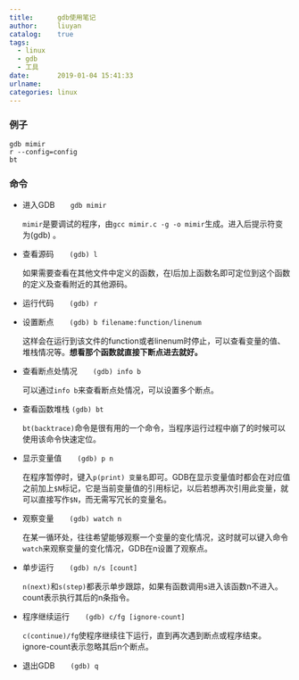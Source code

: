 ```yaml
---
title:      gdb使用笔记
author:     liuyan
catalog:    true
tags:
  - linux
  - gdb
  - 工具
date:       2019-01-04 15:41:33
urlname:
categories: linux
---
```


### 例子

```shell
gdb mimir
r --config=config
bt
```

<!-- more -->

### 命令

- 进入GDB　　`gdb mimir`

  `mimir`是要调试的程序，由`gcc mimir.c -g -o mimir`生成。进入后提示符变为(gdb) 。

- 查看源码　　`(gdb) l`

  如果需要查看在其他文件中定义的函数，在l后加上函数名即可定位到这个函数的定义及查看附近的其他源码。

- 运行代码　　`(gdb) r`

- 设置断点　　`(gdb) b filename:function/linenum`

  这样会在运行到该文件的function或者linenum时停止，可以查看变量的值、堆栈情况等。**想看那个函数就直接下断点进去就好。**

- 查看断点处情况　　`(gdb) info b`

  可以通过`info b`来查看断点处情况，可以设置多个断点。

- 查看函数堆栈     `(gdb) bt`

  `bt(backtrace)`命令是很有用的一个命令，当程序运行过程中崩了的时候可以使用该命令快速定位。

- 显示变量值　　`(gdb) p n`

  在程序暂停时，键入`p(print) 变量名`即可。GDB在显示变量值时都会在对应值之前加上`$N`标记，它是当前变量值的引用标记，以后若想再次引用此变量，就可以直接写作`$N`，而无需写冗长的变量名。

- 观察变量　　`(gdb) watch n`

  在某一循环处，往往希望能够观察一个变量的变化情况，这时就可以键入命令`watch`来观察变量的变化情况，GDB在n设置了观察点。

- 单步运行　　`(gdb) n/s [count]`

  `n(next)`和`s(step)`都表示单步跟踪，如果有函数调用s进入该函数n不进入。count表示执行其后的n条指令。

- 程序继续运行　　`(gdb) c/fg [ignore-count]`

  `c(continue)/fg`使程序继续往下运行，直到再次遇到断点或程序结束。ignore-count表示忽略其后n个断点。

- 退出GDB　　`(gdb) q`

